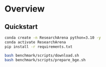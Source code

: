 # Overview

## Quickstart

```bash
conda create -n ResearchArena python=3.10 -y
conda activate ResearchArena
pip install -r requirements.txt
```

```bash
bash benchmark/scripts/download.sh
bash benchmark/scripts/prepare_bge.sh
```

